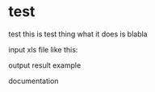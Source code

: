 # test
test
this is test thing
what it does is blabla

input
  xls file like this:
  

output 
result example

documentation
